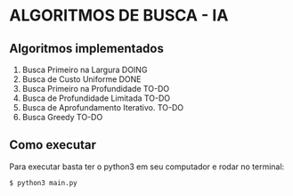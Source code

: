 # ALGORITMOS DE BUSCA - IA

## Algoritmos implementados

1) Busca Primeiro na Largura          DOING 
2) Busca de Custo Uniforme            DONE
3) Busca Primeiro na Profundidade     TO-DO
4) Busca de Profundidade Limitada     TO-DO
5) Busca de Aprofundamento Iterativo. TO-DO
6) Busca Greedy                       TO-DO


## Como executar

Para executar basta ter o python3 em seu computador e rodar no terminal:
```bash
$ python3 main.py
```
